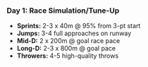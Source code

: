 ### Day 1: Race Simulation/Tune-Up
- **Sprints:** 2-3 x 40m @ 95% from 3-pt start
- **Jumps:** 3-4 full approaches on runway
- **Mid-D:** 2 x 200m @ goal race pace
- **Long-D:** 2-3 x 800m @ goal pace
- **Throwers:** 4-5 high-quality throws
